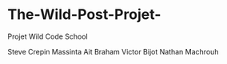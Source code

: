 # The-Wild-Post-Projet-
Projet Wild Code School 

Steve Crepin 
Massinta Ait Braham
Victor Bijot 
Nathan Machrouh


